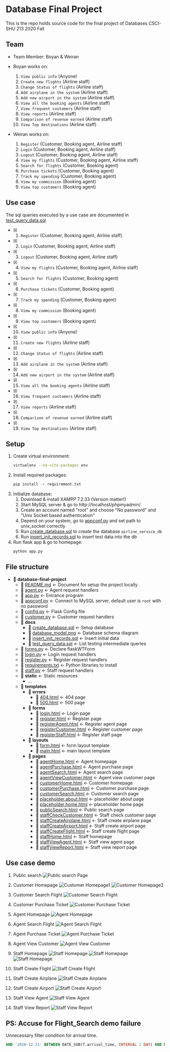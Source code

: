 # Database Final Project
This is the repo holds source code for the final project of Databases CSCI-SHU 213 2020 Fall

## Team
- Team Member: Boyan & Weiran

- Boyan works on:
  1. `View public info` (Anyone)
  2. `Create new flights` (Airline staff)
  3. `Change Status of flights` (Airline staff)
  4. `Add airplane in the system` (Airline staff)
  5. `Add new airport in the system` (Airline staff)
  6. `View all the booking agents` (Airline staff)
  7. `View frequent customers` (Airline staff)
  8. `View reports` (Airline staff)
  9. `Comparison of revenue earned` (Airline staff)
  10. `View Top destinations` (Airline staff)

- Weiran works on:
  1. `Register` (Customer, Booking agent, Airline staff)
  2. `Login` (Customer, Booking agent, Airline staff)
  3. `Logout` (Customer, Booking agent, Airline staff)
  4. `View my flights` (Customer, Booking agent, Airline staff)
  5. `Search for flights` (Customer, Booking agent)
  6. `Purchase tickets` (Customer, Booking agent)
  7. `Track my spending` (Customer, Booking agent)
  8. `View my commission` (Booking agent)
  9. `View top customers` (Booking agent)


## Use case
The sql queries executed by a use case are documented in [test\_query\_data.sql](docs/test_query_data.sql)
- [x]  1. `Register` (Customer, Booking agent, Airline staff)
- [x]  2. `Login` (Customer, Booking agent, Airline staff)
- [x]  3. `Logout` (Customer, Booking agent, Airline staff)
- [x]  4. `View my flights` (Customer, Booking agent, Airline staff)
- [x]  5. `Search for flights` (Customer, Booking agent)
- [x]  6. `Purchase tickets` (Customer, Booking agent)
- [x]  7. `Track my spending` (Customer, Booking agent)
- [x]  8. `View my commission` (Booking agent)
- [x]  9. `View top customers` (Booking agent)
- [x]  10. `View public info` (Anyone)
- [x]  11. `Create new flights` (Airline staff)
- [x]  12. `Change Status of flights` (Airline staff)
- [x]  13. `Add airplane in the system` (Airline staff)
- [x]  14. `Add new airport in the system` (Airline staff)
- [x]  15. `View all the booking agents` (Airline staff)
- [x]  16. `View frequent customers` (Airline staff)
- [x]  17. `View reports` (Airline staff)
- [x]  18. `Comparison of revenue earned` (Airline staff)
 - [x]  19. `View Top destinations` (Airline staff)

## Setup
1. Create virtual environment:
    ```sh
    virtualenv --no-site-packages env
    ```
2. Install required packages:
    ```sh
    pip install -r requirement.txt
    ```
3. Initialize database:
   1. Download & install XAMPP 7.2.33 (Version matter!)
   2. Start MySQL server & go to http://localhost/phpmyadmin/
   3. Create an account named "root" and choose "No password" and "Unix Socket based authentication"
   4. Depend on your system, go to [appconf.py](appconf.py) and set path to unix_socket correctly
   5. Run [create\_database.sql](docs/create_database.sql) to create the database `airline_service_db`
   6. Run [insert\_init\_records.sql](docs/insert_init_records.sql) to insert test data into the db
4. Run flask app & go to homepage:
    ```sh
    python app.py
    ```
## File structure
- 📂 __database\-final\-project__
   - 📄 [README.md](README.md) <- Document for setup the project locally
   - 📄 [agent.py](agent.py)  <- Agent request handlers
   - 📄 [app.py](app.py)    <- Entrance program
   - 📄 [appconf.py](appconf.py) <- Connect to MySQL server, default user is `root` with no password
   - 📄 [config.py](config.py)  <- Flask Config file
   - 📄 [customer.py](customer.py)  <- Customer request handlers
   - 📂 __docs__
     - 📄 [create\_database.sql](docs/create_database.sql)  <- Setup database
     - 📄 [database\_model.png](docs/database_model.png)    <- Database schema diagram
     - 📄 [insert\_init\_records.sql](docs/insert_init_records.sql)  <- Insert initial data
     - 📄 [test\_query\_data.sql](docs/test_query_data.sql)  <- List testing intermediate queries
   - 📄 [forms.py](forms.py)  <- Declare flaskWTForm
   - 📄 [login.py](login.py)  <- Login request handlers
   - 📄 [register.py](register.py)  <- Register request handlers
   - 📄 [requirements.txt](requirements.txt)  <- Python libraries to install
   - 📄 [staff.py](staff.py)  <- Staff request handlers
   - 📂 __static__  <- Static resources
     - ...
   - 📂 __templates__
     - 📂 __errors__
       - 📄 [404.html](templates/errors/404.html)  <- 404 page
       - 📄 [500.html](templates/errors/500.html)  <- 500 page
     - 📂 __forms__
       - 📄 [login.html](templates/forms/login.html)  <- Login page
       - 📄 [register.html](templates/forms/register.html)  <- Register page
       - 📄 [registerAgent.html](templates/forms/registerAgent.html)  <- Register agent page
       - 📄 [registerCustomer.html](templates/forms/registerCustomer.html)  <- Register customer page
       - 📄 [registerStaff.html](templates/forms/registerStaff.html)  <- Register staff page
     - 📂 __layouts__
       - 📄 [form.html](templates/layouts/form.html)  <- form layout template
       - 📄 [main.html](templates/layouts/main.html)  <- main layout template
     - 📂 __pages__
       - 📄 [agentHome.html](templates/pages/agentHome.html)  <- Agent homepage
       - 📄 [agentPurchase.html](templates/pages/agentPurchase.html)  <- Agent purchase page
       - 📄 [agentSearch.html](templates/pages/agentSearch.html)  <- Agent search page
       - 📄 [agentViewCustomer.html](templates/pages/agentViewCustomer.html)  <- Agent view customer page
       - 📄 [customerHome.html](templates/pages/customerHome.html)  <- Customer homepage
       - 📄 [customerPurchase.html](templates/pages/customerPurchase.html)  <- Customer purchase page
       - 📄 [customerSearch.html](templates/pages/customerSearch.html)  <- Customer search page
       - 📄 [placeholder.about.html](templates/pages/placeholder.about.html)  <- placeholder about page
       - 📄 [placeholder.home.html](templates/pages/placeholder.home.html)  <- placeholder home page
       - 📄 [publicSearch.html](templates/pages/publicSearch.html)  <- Public search page
       - 📄 [staffCheckCustomer.html](templates/pages/staffCheckCustomer.html)  <- Staff check customer page
       - 📄 [staffCreateAirplane.html](templates/pages/staffCreateAirplane.html)  <- Staff create airplane page
       - 📄 [staffCreateAirport.html](templates/pages/staffCreateAirport.html)  <- Staff create airport page
       - 📄 [staffCreateFlight.html](templates/pages/staffCreateFlight.html)  <- Staff create flight page
       - 📄 [staffHome.html](templates/pages/staffHome.html)  <- Staff homepage
       - 📄 [staffViewAgent.html](templates/pages/staffViewAgent.html)  <- Staff view agent page
       - 📄 [staffViewReport.html](templates/pages/staffViewReport.html)  <- Staff view report page


## Use case demo
  1. Public search
    ![Public search Page](https://github.com/BoyanXu/database-final-project/blob/main/static/img/public%20search%20page.png?raw=true)
  2. Customer Homepage
    ![Customer Homepage1](https://github.com//BoyanXu/database-final-project/blob/main/static/img/customer%20homepage1.png?raw=true)
    ![Customer Homepage2](https://github.com//BoyanXu/database-final-project/blob/main/static/img/customer%20homepage2.png?raw=true)
  3. Customer Search Flight
  ![Customer Search Flight](https://github.com//BoyanXu/database-final-project/blob/main/static/img/customer%20search%20flight.png?raw=true)
  4. Customer Purchase Ticket
  ![Customer Purchase Ticket](https://github.com//BoyanXu/database-final-project/blob/main/static/img/customer%20purchase%20ticket.png?raw=true)

  5. Agent Homepage
  ![Agent Homepage](https://github.com//BoyanXu/database-final-project/blob/main/static/img/agent%20homepage.png?raw=true)

  6. Agent Search Flight
  ![Agent Search Flight](https://github.com//BoyanXu/database-final-project/blob/main/static/img/agent%20search.png?raw=true)

  7. Agent Purchase Ticket
  ![Agent Purchase Ticket](https://github.com//BoyanXu/database-final-project/blob/main/static/img/agent%20purchase.png?raw=true)

  8. Agent View Customer
  ![Agent View Customer](https://github.com//BoyanXu/database-final-project/blob/main/static/img/agent%20view%20top%20customer.png?raw=true)

  9. Staff Homepage
  ![Staff Homepage](https://github.com//BoyanXu/database-final-project/blob/main/static/img/staff%20homepage1.png?raw=true)
  ![Staff Homepage](https://github.com//BoyanXu/database-final-project/blob/main/static/img/staff%20homepage2.png?raw=true)
  ![Staff Homepage](https://github.com//BoyanXu/database-final-project/blob/main/static/img/staff%20homepage3.png?raw=true)

  10. Staff Create Flight
  ![Staff Create Flight](https://github.com//BoyanXu/database-final-project/blob/main/static/img/staff%20create%20flight.png?raw=true)

  11. Staff Create Airplane
  ![Staff Create Airplane](https://github.com//BoyanXu/database-final-project/blob/main/static/img/staff%20create%20airplane.png?raw=true)

  12. Staff Create Airport
  ![Staff Create Airport](https://github.com//BoyanXu/database-final-project/blob/main/static/img/staff%20create%20airport.png?raw=true)

  13. Staff View Agent
  ![Staff View Agent](https://github.com//BoyanXu/database-final-project/blob/main/static/img/staff%20view%20agent.png?raw=true)

  14. Staff View Report
  ![Staff View Report](https://github.com//BoyanXu/database-final-project/blob/main/static/img/staff%20view%20report.png?raw=true)

## PS: Accuse for Flight_Search demo failure


Unnecessary filter condition for arrival time.
```sql
AND '2020-12-21' BETWEEN DATE_SUB(f.arrival_time, INTERVAL 2 DAY) AND DATE_ADD(f.arrival_time, INTERVAL 2 DAY)

```